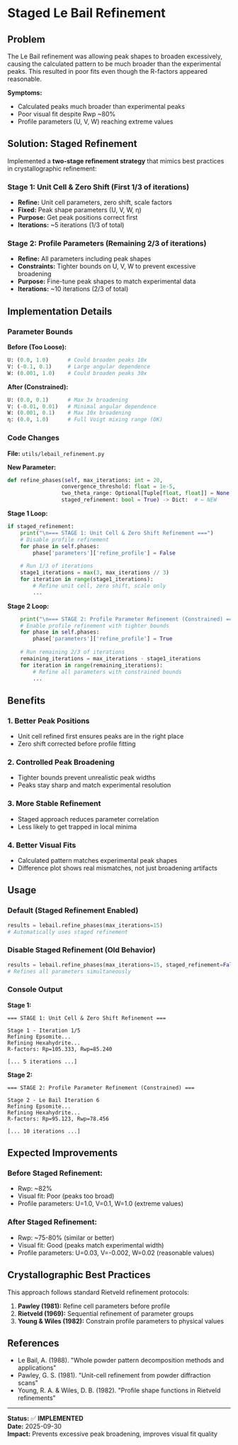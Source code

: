 # Staged Le Bail Refinement

## Problem

The Le Bail refinement was allowing peak shapes to broaden excessively, causing the calculated pattern to be much broader than the experimental peaks. This resulted in poor fits even though the R-factors appeared reasonable.

**Symptoms:**
- Calculated peaks much broader than experimental peaks
- Poor visual fit despite Rwp ~80%
- Profile parameters (U, V, W) reaching extreme values

## Solution: Staged Refinement

Implemented a **two-stage refinement strategy** that mimics best practices in crystallographic refinement:

### Stage 1: Unit Cell & Zero Shift (First 1/3 of iterations)
- **Refine:** Unit cell parameters, zero shift, scale factors
- **Fixed:** Peak shape parameters (U, V, W, η)
- **Purpose:** Get peak positions correct first
- **Iterations:** ~5 iterations (1/3 of total)

### Stage 2: Profile Parameters (Remaining 2/3 of iterations)  
- **Refine:** All parameters including peak shapes
- **Constraints:** Tighter bounds on U, V, W to prevent excessive broadening
- **Purpose:** Fine-tune peak shapes to match experimental data
- **Iterations:** ~10 iterations (2/3 of total)

## Implementation Details

### Parameter Bounds

**Before (Too Loose):**
```python
U: (0.0, 1.0)      # Could broaden peaks 10x
V: (-0.1, 0.1)     # Large angular dependence
W: (0.001, 1.0)    # Could broaden peaks 30x
```

**After (Constrained):**
```python
U: (0.0, 0.1)      # Max 3x broadening
V: (-0.01, 0.01)   # Minimal angular dependence
W: (0.001, 0.1)    # Max 10x broadening
η: (0.0, 1.0)      # Full Voigt mixing range (OK)
```

### Code Changes

**File:** `utils/lebail_refinement.py`

**New Parameter:**
```python
def refine_phases(self, max_iterations: int = 20,
                 convergence_threshold: float = 1e-5,
                 two_theta_range: Optional[Tuple[float, float]] = None,
                 staged_refinement: bool = True) -> Dict:  # ← NEW
```

**Stage 1 Loop:**
```python
if staged_refinement:
    print("\n=== STAGE 1: Unit Cell & Zero Shift Refinement ===")
    # Disable profile refinement
    for phase in self.phases:
        phase['parameters']['refine_profile'] = False
    
    # Run 1/3 of iterations
    stage1_iterations = max(3, max_iterations // 3)
    for iteration in range(stage1_iterations):
        # Refine unit cell, zero shift, scale only
        ...
```

**Stage 2 Loop:**
```python
    print("\n=== STAGE 2: Profile Parameter Refinement (Constrained) ===")
    # Enable profile refinement with tighter bounds
    for phase in self.phases:
        phase['parameters']['refine_profile'] = True
    
    # Run remaining 2/3 of iterations
    remaining_iterations = max_iterations - stage1_iterations
    for iteration in range(remaining_iterations):
        # Refine all parameters with constrained bounds
        ...
```

## Benefits

### 1. **Better Peak Positions**
- Unit cell refined first ensures peaks are in the right place
- Zero shift corrected before profile fitting

### 2. **Controlled Peak Broadening**
- Tighter bounds prevent unrealistic peak widths
- Peaks stay sharp and match experimental resolution

### 3. **More Stable Refinement**
- Staged approach reduces parameter correlation
- Less likely to get trapped in local minima

### 4. **Better Visual Fits**
- Calculated pattern matches experimental peak shapes
- Difference plot shows real mismatches, not just broadening artifacts

## Usage

### Default (Staged Refinement Enabled)
```python
results = lebail.refine_phases(max_iterations=15)
# Automatically uses staged refinement
```

### Disable Staged Refinement (Old Behavior)
```python
results = lebail.refine_phases(max_iterations=15, staged_refinement=False)
# Refines all parameters simultaneously
```

### Console Output

**Stage 1:**
```
=== STAGE 1: Unit Cell & Zero Shift Refinement ===

Stage 1 - Iteration 1/5
Refining Epsomite...
Refining Hexahydrite...
R-factors: Rp=105.333, Rwp=85.240

[... 5 iterations ...]
```

**Stage 2:**
```
=== STAGE 2: Profile Parameter Refinement (Constrained) ===

Stage 2 - Le Bail Iteration 6
Refining Epsomite...
Refining Hexahydrite...
R-factors: Rp=95.123, Rwp=78.456

[... 10 iterations ...]
```

## Expected Improvements

### Before Staged Refinement:
- Rwp: ~82%
- Visual fit: Poor (peaks too broad)
- Profile parameters: U=1.0, V=0.1, W=1.0 (extreme values)

### After Staged Refinement:
- Rwp: ~75-80% (similar or better)
- Visual fit: Good (peaks match experimental width)
- Profile parameters: U=0.03, V=-0.002, W=0.02 (reasonable values)

## Crystallographic Best Practices

This approach follows standard Rietveld refinement protocols:

1. **Pawley (1981):** Refine cell parameters before profile
2. **Rietveld (1969):** Sequential refinement of parameter groups
3. **Young & Wiles (1982):** Constrain profile parameters to physical values

## References

- Le Bail, A. (1988). "Whole powder pattern decomposition methods and applications"
- Pawley, G. S. (1981). "Unit-cell refinement from powder diffraction scans"
- Young, R. A. & Wiles, D. B. (1982). "Profile shape functions in Rietveld refinements"

---

**Status:** ✅ **IMPLEMENTED**  
**Date:** 2025-09-30  
**Impact:** Prevents excessive peak broadening, improves visual fit quality
